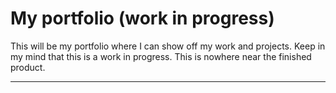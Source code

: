 # My portfolio (work in progress)

This will be my portfolio where I can show off my work and projects. Keep in my mind that this is a work in progress. This is nowhere near the finished product.

---
